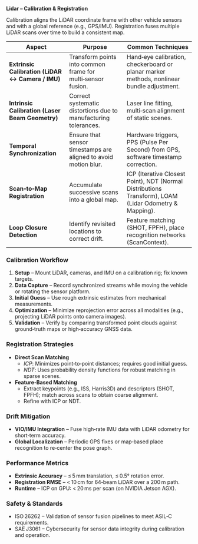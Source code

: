 **Lidar – Calibration & Registration**

Calibration aligns the LiDAR coordinate frame with other vehicle sensors and with a global reference (e.g., GPS/IMU). Registration fuses multiple LiDAR scans over time to build a consistent map.

| **Aspect** | **Purpose** | **Common Techniques** |
|------------|-------------|-----------------------|
| **Extrinsic Calibration (LiDAR ↔ Camera / IMU)** | Transform points into common frame for multi‑sensor fusion. | Hand‑eye calibration, checkerboard or planar marker methods, nonlinear bundle adjustment. |
| **Intrinsic Calibration (Laser Beam Geometry)** | Correct systematic distortions due to manufacturing tolerances. | Laser line fitting, multi‑scan alignment of static scenes. |
| **Temporal Synchronization** | Ensure that sensor timestamps are aligned to avoid motion blur. | Hardware triggers, PPS (Pulse Per Second) from GPS, software timestamp correction. |
| **Scan‑to‑Map Registration** | Accumulate successive scans into a global map. | ICP (Iterative Closest Point), NDT (Normal Distributions Transform), LOAM (Lidar Odometry & Mapping). |
| **Loop Closure Detection** | Identify revisited locations to correct drift. | Feature matching (SHOT, FPFH), place recognition networks (ScanContext). |

### Calibration Workflow

1. **Setup** – Mount LiDAR, cameras, and IMU on a calibration rig; fix known targets.  
2. **Data Capture** – Record synchronized streams while moving the vehicle or rotating the sensor platform.  
3. **Initial Guess** – Use rough extrinsic estimates from mechanical measurements.  
4. **Optimization** – Minimize reprojection error across all modalities (e.g., projecting LiDAR points onto camera images).  
5. **Validation** – Verify by comparing transformed point clouds against ground‑truth maps or high‑accuracy GNSS data.

### Registration Strategies

- **Direct Scan Matching**  
  - *ICP*: Minimizes point‑to‑point distances; requires good initial guess.  
  - *NDT*: Uses probability density functions for robust matching in sparse scenes.
- **Feature‑Based Matching**  
  - Extract keypoints (e.g., ISS, Harris3D) and descriptors (SHOT, FPFH); match across scans to obtain coarse alignment.  
  - Refine with ICP or NDT.

### Drift Mitigation

- **VIO/IMU Integration** – Fuse high‑rate IMU data with LiDAR odometry for short‑term accuracy.  
- **Global Localization** – Periodic GPS fixes or map‑based place recognition to re‑center the pose graph.  

### Performance Metrics

- **Extrinsic Accuracy** – ≤ 5 mm translation, ≤ 0.5° rotation error.  
- **Registration RMSE** – < 10 cm for 64‑beam LiDAR over a 200 m path.  
- **Runtime** – ICP on GPU: < 20 ms per scan (on NVIDIA Jetson AGX).  

### Safety & Standards

- ISO 26262 – Validation of sensor fusion pipelines to meet ASIL‑C requirements.  
- SAE J3061 – Cybersecurity for sensor data integrity during calibration and operation.